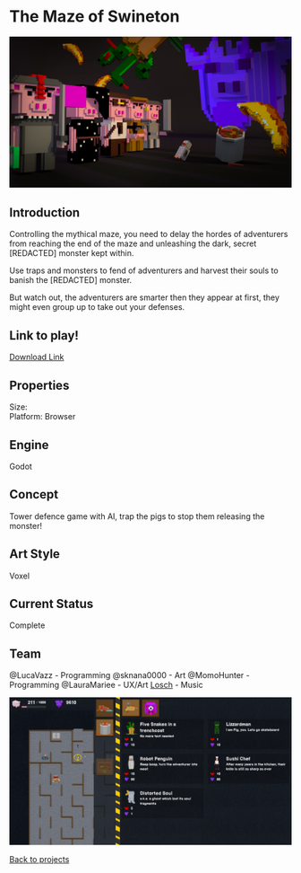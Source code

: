 # The Maze of Swineton

![banner](main_menu.jpg)

## Introduction
Controlling the mythical maze, you need to delay the hordes of adventurers from reaching the end of the maze and unleashing the dark, secret [REDACTED] monster kept within.

Use traps and monsters to fend of adventurers and harvest their souls to banish the [REDACTED] monster.

But watch out, the adventurers are smarter then they appear at first, they might even group up to take out your defenses.


## Link to play!
[Download Link](https://green-game-17.gitlab.io/the-maze-of-swineston)

## Properties
Size: <br>
Platform: Browser

## Engine
Godot

## Concept
Tower defence game with AI, trap the pigs to stop them releasing the monster! 

## Art Style
Voxel

## Current Status
Complete

## Team
@LucaVazz - Programming
@sknana0000 - Art
@MomoHunter - Programming
@LauraMariee - UX/Art
[Losch](https://www.youtube.com/channel/UC8R6r7tm6vPO8pl5gFyLVHg) - Music 


![banner](gameplay.png)


[Back to projects](projects.md)

